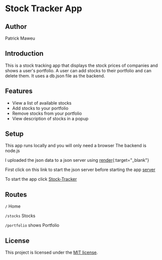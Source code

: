 # Stock Tracker App
## Author 
Patrick Maweu 

## Introduction
This is a stock tracking app that displays the stock prices of companies and shows a user's portfolio. 
A user can add stocks to their portfolio and can delete them.
It uses a db.json file as the backend. 

## Features 
- View a list of available stocks 
- Add stocks to your portfolio
- Remove stocks from your portfolio
- View description of stocks in a popup
## Setup 
This app runs locally and you will only need a browser
The backend is node.js 

I uploaded the json data to a json server using [render](https://render.com/){:target="_blank"}

First click on this link to start the json server before starting the app [server](https://stocks-hqcq.onrender.com/)

To start the app click [Stock-Tracker](https://muilipato.github.io/stock-tracker/)

## Routes
`/` Home 

`/stocks` Stocks

`/portfolio` shows Portfolio 

## License 
This project is licensed under the [MIT license](LICENSE).



